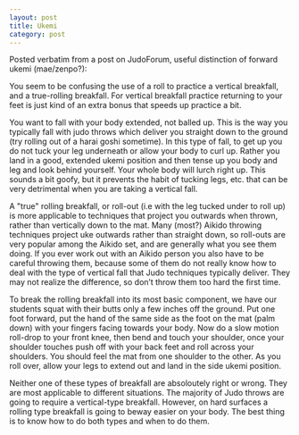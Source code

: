 ```yaml
---
layout: post
title: Ukemi
category: post
---
```


Posted verbatim from a post on JudoForum, useful distinction of forward ukemi (mae/zenpo?):

You seem to be confusing the use of a roll to practice a vertical breakfall, and a true-rolling breakfall. For vertical breakfall practice returning to your feet is just kind of an extra bonus that speeds up practice a bit.

You want to fall with your body extended, not balled up. This is the way you typically fall with judo throws which deliver you straight down to the ground (try rolling out of a harai goshi sometime). In this type of fall, to get up you do not tuck your leg underneath or allow your body to curl up. Rather you land in a good, extended ukemi position and then tense up you body and leg and look behind yourself. Your whole body will lurch right up. This sounds a bit goofy, but it prevents the habit of tucking legs, etc. that can be very detrimental when you are taking a vertical fall.

A "true" rolling breakfall, or roll-out (i.e with the leg tucked under to roll up) is more applicable to techniques that project you outwards when thrown, rather than vertically down to the mat. Many (most?) Aikido throwing techniques project uke outwards rather than straight down, so roll-outs are very popular among the Aikido set, and are generally what you see them doing. If you ever work out with an Aikido person you also have to be careful throwing them, because some of them do not really know how to deal with the type of vertical fall that Judo techniques typically deliver. They may not realize the difference, so don’t throw them too hard the first time.

To break the rolling breakfall into its most basic component, we have our students squat with their butts only a few inches off the ground. Put one foot forward, put the hand of the same side as the foot on the mat (palm down) with your fingers facing towards your body. Now do a slow motion roll-drop to your front knee, then bend and touch your shoulder, once your shoulder touches push off with your back feet and roll across your shoulders. You should feel the mat from one shoulder to the other. As you roll over, allow your legs to extend out and land in the side ukemi position.

Neither one of these types of breakfall are absoloutely right or wrong. They are most applicable to different situations. The majority of Judo throws are going to require a vertical-type breakfall. However, on hard surfaces a rolling type breakfall is going to beway easier on your body. The best thing is to know how to do both types and when to do them.